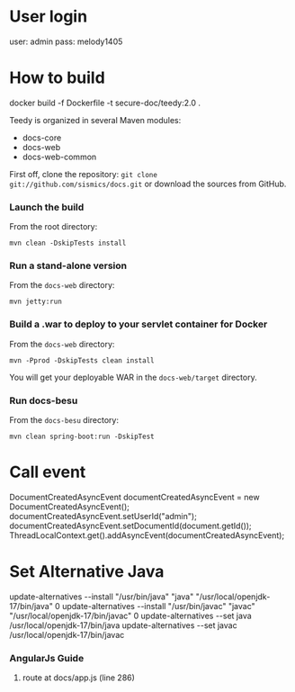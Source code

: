 # User login
user: admin
pass: melody1405

# How to build
docker build -f Dockerfile -t secure-doc/teedy:2.0 .

Teedy is organized in several Maven modules:

- docs-core
- docs-web
- docs-web-common

First off, clone the repository: `git clone git://github.com/sismics/docs.git`
or download the sources from GitHub.

### Launch the build

From the root directory:

```console
mvn clean -DskipTests install
```

### Run a stand-alone version

From the `docs-web` directory:

```console
mvn jetty:run
```

### Build a .war to deploy to your servlet container for Docker

From the `docs-web` directory:

```console
mvn -Pprod -DskipTests clean install
```

You will get your deployable WAR in the `docs-web/target` directory.

### Run docs-besu

From the `docs-besu` directory:

```console
mvn clean spring-boot:run -DskipTest
```

# Call event
DocumentCreatedAsyncEvent documentCreatedAsyncEvent = new DocumentCreatedAsyncEvent();
documentCreatedAsyncEvent.setUserId("admin");
documentCreatedAsyncEvent.setDocumentId(document.getId());
ThreadLocalContext.get().addAsyncEvent(documentCreatedAsyncEvent);

# Set Alternative Java
update-alternatives --install "/usr/bin/java" "java" "/usr/local/openjdk-17/bin/java" 0
update-alternatives --install "/usr/bin/javac" "javac" "/usr/local/openjdk-17/bin/javac" 0
update-alternatives --set java /usr/local/openjdk-17/bin/java
update-alternatives --set javac /usr/local/openjdk-17/bin/javac

### AngularJs Guide
1. route at docs/app.js (line 286)
